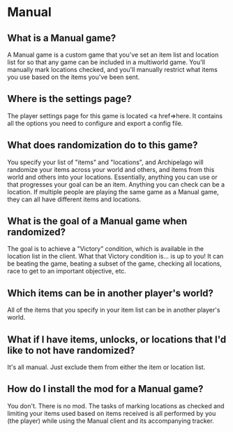 # Manual

## What is a Manual game?

A Manual game is a custom game that you've set an item list and location list for so that any game can be included in a multiworld game. You'll manually mark locations checked, and you'll manually restrict what items you use based on the items you've been sent.

## Where is the settings page?

The player settings page for this game is located <a href=>here</a>. It contains all the options
you need to configure and export a config file.

## What does randomization do to this game?

You specify your list of "items" and "locations", and Archipelago will randomize your items across your world and others, and items from this world and others into your locations. Essentially, anything you can use or that progresses your goal can be an item. Anything you can check can be a location. If multiple people are playing the same game as a Manual game, they can all have different items and locations.

## What is the goal of a Manual game when randomized?

The goal is to achieve a "Victory" condition, which is available in the location list in the client. What that Victory condition is... is up to you! It can be beating the game, beating a subset of the game, checking all locations, race to get to an important objective, etc.

## Which items can be in another player's world?

All of the items that you specify in your item list can be in another player's world.

## What if I have items, unlocks, or locations that I'd like to not have randomized?

It's all manual. Just exclude them from either the item or location list.

## How do I install the mod for a Manual game?

You don't. There is no mod. The tasks of marking locations as checked and limiting your items used based on items received is all performed by you (the player) while using the Manual client and its accompanying tracker.

